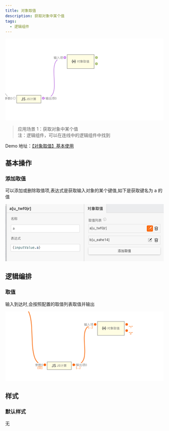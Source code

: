 ```yaml
---
title: 对象取值
description: 获取对象中某个值
tags:
  - 逻辑组件
---
```


![Alt text](img/image.png)

> 应用场景 1：获取对象中某个值\
> 注：逻辑组件，可以在连线中的逻辑组件中找到

Demo 地址：[【对象取值】基本使用](https://my.mybricks.world/mybricks-app-pcspa/index.html?id=514605899202629)

## 基本操作

### 添加取值

可以添加或删除取值项,表达式是获取输入对象的某个键值,如下是获取键名为 a 的值

![Alt text](./img/image-1.png)

## 逻辑编排

### 取值

输入到达时,会按照配置的取值列表取值并输出

![Alt text](./img/image-2.png)

## 样式

### 默认样式

无
